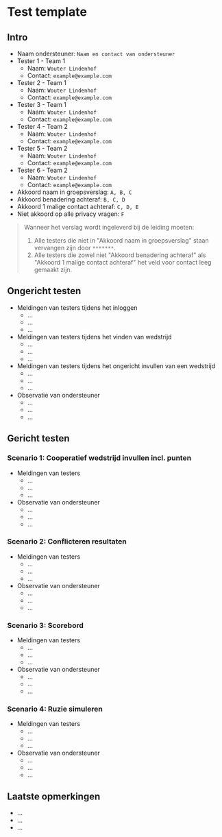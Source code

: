 # Test template

## Intro

* Naam ondersteuner: `Naam en contact van ondersteuner`
* Tester 1 - Team 1
  * Naam: `Wouter Lindenhof`
  * Contact: `example@example.com`
* Tester 2 - Team 1
  * Naam: `Wouter Lindenhof`
  * Contact: `example@example.com`
* Tester 3 - Team 1
  * Naam: `Wouter Lindenhof`
  * Contact: `example@example.com`
* Tester 4 - Team 2
  * Naam: `Wouter Lindenhof`
  * Contact: `example@example.com`
* Tester 5 - Team 2
  * Naam: `Wouter Lindenhof`
  * Contact: `example@example.com`
* Tester 6 - Team 2
  * Naam: `Wouter Lindenhof`
  * Contact: `example@example.com`
* Akkoord naam in groepsverslag: `A, B, C`
* Akkoord benadering achteraf: `B, C, D`
* Akkoord 1 malige contact achteraf: `C, D, E`
* Niet akkoord op alle privacy vragen: `F`

> Wanneer het verslag wordt ingeleverd bij de leiding moeten:
> 
> 1. Alle testers die niet in "Akkoord naam in groepsverslag" staan vervangen zijn door `*******`. 
> 2. Alle testers die zowel niet "Akkoord benadering achteraf" als "Akkoord 1 malige contact achteraf" het veld voor contact leeg gemaakt zijn.

## Ongericht testen

* Meldingen van testers tijdens het inloggen
  * ...
  * ...
  * ...
* Meldingen van testers tijdens het vinden van wedstrijd
  * ...
  * ...
  * ...
* Meldingen van testers tijdens het ongericht invullen van een wedstrijd
  * ...
  * ...
  * ...
* Observatie van ondersteuner
  * ...
  * ...
  * ...

## Gericht testen

### Scenario 1: Cooperatief wedstrijd invullen incl. punten

* Meldingen van testers
  * ...
  * ...
  * ...
* Observatie van ondersteuner
  * ...
  * ...
  * ...

### Scenario 2: Conflicteren resultaten

* Meldingen van testers
  * ...
  * ...
  * ...
* Observatie van ondersteuner
  * ...
  * ...
  * ...

### Scenario 3: Scorebord

* Meldingen van testers
  * ...
  * ...
  * ...
* Observatie van ondersteuner
  * ...
  * ...
  * ...

### Scenario 4: Ruzie simuleren

* Meldingen van testers
  * ...
  * ...
  * ...
* Observatie van ondersteuner
  * ...
  * ...
  * ...

## Laatste opmerkingen

* ...
* ...
* ...
